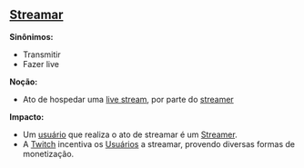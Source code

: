 ## [Streamar](Streamar)

**Sinônimos:** 
* Transmitir 
* Fazer live

**Noção:** 
* Ato de hospedar uma [live stream](Streamer), por parte do [streamer](Streamer)

**Impacto:**
* Um [usuário](User) que realiza o ato de streamar é um [Streamer](Streamer).
* A [Twitch](Twitch) incentiva os [Usuários](User) a streamar, provendo diversas formas de monetização.
